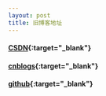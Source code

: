 ```yaml
---
layout: post
title: 旧博客地址
---
```



#### **[CSDN](https://blog.csdn.net/dydm_13128){:target="_blank"}**

#### **[cnblogs](https://www.cnblogs.com/hawk-whu?__blank){:target="_blank"}**

#### **[github](https://github.com/wdmyong?__blank){:target="_blank"}**